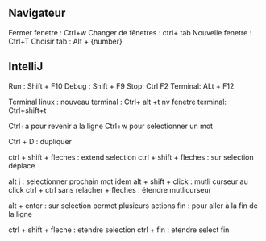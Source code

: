
## Navigateur 
Fermer fenetre : Ctrl+w 
Changer de fênetres : ctrl+ tab 
Nouvelle fenetre : Ctrl+T
Choisir tab : Alt + {number}

## IntelliJ
Run : Shift + F10
Debug : Shift + F9
Stop: Ctrl F2
Terminal: ALt + F12


Terminal linux  : 
nouveau terminal : Ctrl+ alt +t
nv fenetre terminal: Ctrl+shift+t

Ctrl+a pour revenir a la ligne 
Ctrl+w pour selectionner un mot 

Ctrl + D : dupliquer

ctrl + shift + fleches : extend selection
ctrl + shift + fleches : sur selection déplace

alt j : selectionner prochain mot idem
alt + shift + click : mutli curseur au click
ctrl + ctrl sans relacher + fleches : étendre mutlicurseur

alt + enter : sur selection permet plusieurs actions
fin : pour aller à la fin de la ligne

ctrl + shift + fleche : etendre selection
ctrl + fin : etendre select fin

